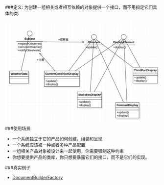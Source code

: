 ###定义:
为创建一组相关或者相互依赖的对象提供一个接口，而不用指定它们具体的类.

![](./uml.png)
###使用场景:
* 一个系统独立于它的产品如何创建，组装和呈现
* 一个系统应该被一种或者多种产品配置
* 一组相关产品对象被设计来一起使用，你需要强制这种约束
* 你想要提供产品的类库，你只想要暴露它们的接口，而不是它们的实现。

###真实例子
* [DocumentBuilderFactory](http://docs.oracle.com/javase/8/docs/api/javax/xml/parsers/DocumentBuilderFactory.html)